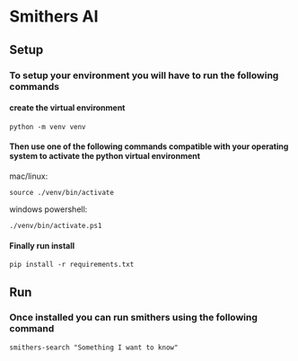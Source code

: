 # Smithers AI
## Setup
### To setup your environment you will have to run the following commands
#### create the virtual environment
```shell
python -m venv venv
```
#### Then use one of the following commands compatible with your operating system to activate the python virtual environment
mac/linux:
```shell
source ./venv/bin/activate
```
windows powershell:
```shell
./venv/bin/activate.ps1
```
#### Finally run install
```shell
pip install -r requirements.txt
```

## Run
### Once installed you can run smithers using the following command
```shell
smithers-search "Something I want to know"
```